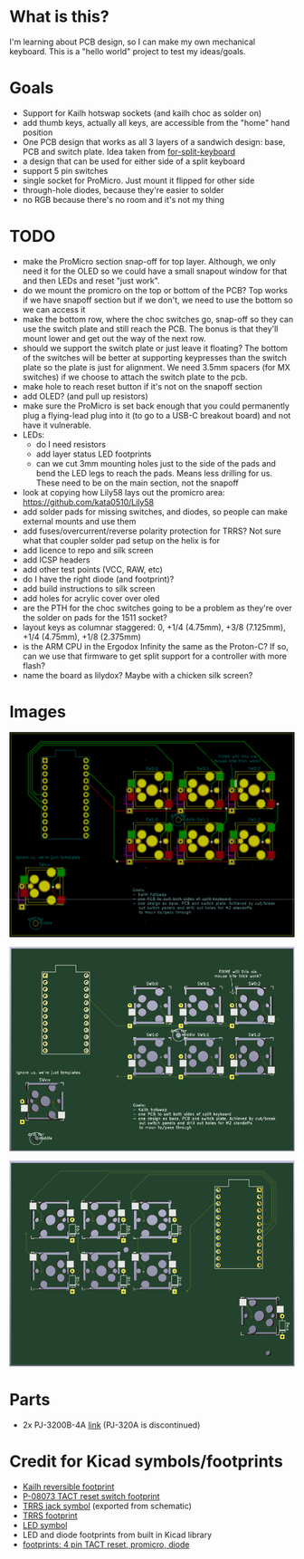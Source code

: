# What is this?
I'm learning about PCB design, so I can make my own mechanical keyboard. This
is a "hello world" project to test my ideas/goals.

# Goals
- Support for Kailh hotswap sockets (and kailh choc as solder on)
- add thumb keys, actually all keys, are accessible from the "home" hand
    position
- One PCB design that works as all 3 layers of a sandwich design: base, PCB and
    switch plate. Idea taken from [for-split-keyboard](https://github.com/peej/for-split-keyboard)
- a design that can be used for either side of a split keyboard
- support 5 pin switches
- single socket for ProMicro. Just mount it flipped for other side
- through-hole diodes, because they're easier to solder
- no RGB because there's no room and it's not my thing

# TODO
- make the ProMicro section snap-off for top layer. Although, we only need it
    for the OLED so we could have a small snapout window for that and then LEDs
    and reset "just work".
- do we mount the promicro on the top or bottom of the PCB? Top works if we
    have snapoff section but if we don't, we need to use the bottom so we can
    access it
- make the bottom row, where the choc switches go, snap-off so they can use the
    switch plate and still reach the PCB. The bonus is that they'll mount lower
    and get out the way of the next row.
- should we support the switch plate or just leave it floating? The bottom of
    the switches will be better at supporting keypresses than the switch plate
    so the plate is just for alignment. We need 3.5mm spacers (for MX switches)
    if we choose to attach the switch plate to the pcb.
- make hole to reach reset button if it's not on the snapoff section
- add OLED? (and pull up resistors)
- make sure the ProMicro is set back enough that you could permanently plug a
    flying-lead plug into it (to go to a USB-C breakout board) and not have it
    vulnerable.
- LEDs:
  - do I need resistors
  - add layer status LED footprints
  - can we cut 3mm mounting holes just to the side of the pads and bend the
      LED legs to reach the pads. Means less drilling for us. These need to be
      on the main section, not the snapoff
- look at copying how Lily58 lays out the promicro area: https://github.com/kata0510/Lily58
- add solder pads for missing switches, and diodes, so people can make external mounts and
    use them
- add fuses/overcurrent/reverse polarity protection for TRRS? Not sure what
    that coupler solder pad setup on the helix is for
- add licence to repo and silk screen
- add ICSP headers
- add other test points (VCC, RAW, etc)
- do I have the right diode (and footprint)?
- add build instructions to silk screen
- add holes for acrylic cover over oled
- are the PTH for the choc switches going to be a problem as they're over the
    solder on pads for the 1511 socket?
- layout keys as columnar staggered: 0, +1/4 (4.75mm), +3/8 (7.125mm), +1/4 (4.75mm), +1/8 (2.375mm)
- is the ARM CPU in the Ergodox Infinity the same as the Proton-C? If so, can
    we use that firmware to get split support for a controller with more flash?
- name the board as lilydox? Maybe with a chicken silk screen?

# Images
![pcb design](./image/pcb-design.png)


![pcb front render](./image/pcb-front-render.png)


![pcb back render](./image/pcb-back-render.png)

# Parts
- 2x PJ-3200B-4A [link](https://lcsc.com/product-detail/Audio-Video-Connectors_Korean-Hroparts-Elec-PJ-3200B-4A_C136687.html) (PJ-320A is discontinued)

# Credit for Kicad symbols/footprints
- [Kailh reversible footprint](https://github.com/daprice/keyswitches.pretty/blob/master/Kailh_socket_reversible.kicad_mod)
- [P-08073 TACT reset switch footprint](https://github.com/kata0510/minisplit/tree/master/minisplit-footprint.pretty)
- [TRRS jack symbol](https://github.com/MakotoKurauchi/helix/tree/master/PCB/beta) (exported from schematic)
- [TRRS footprint](https://github.com/keebio/Keebio-Parts.pretty/blob/master/TRRS-PJ-320A-dual.kicad_mod)
- [LED symbol](https://github.com/tmk/kicad_lib_tmk)
- LED and diode footprints from built in Kicad library
- [footprints: 4 pin TACT reset, promicro, diode](https://github.com/jpconstantineau/ErgoTravel/tree/master/Library/footprints.pretty)

